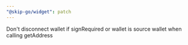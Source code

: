 ```yaml
---
"@skip-go/widget": patch
---
```


Don't disconnect wallet if signRequired or wallet is source wallet when calling getAddress
